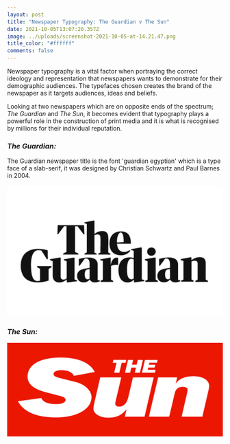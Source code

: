 ```yaml
---
layout: post
title: "Newspaper Typography: The Guardian v The Sun"
date: 2021-10-05T13:07:20.357Z
image: ../uploads/screenshot-2021-10-05-at-14.21.47.png
title_color: "#ffffff"
comments: false
---
```

Newspaper typography is a vital factor when portraying the correct ideology and representation that newspapers wants to demonstrate for their demographic audiences. The typefaces chosen creates the brand of the newspaper as it targets audiences, ideas and beliefs. 

Looking at two newspapers which are on opposite ends of the spectrum; *The Guardian* and *The Sun*, it becomes evident that typography plays a powerful role in the construction of print media and it is what is recognised by millions for their individual reputation. 

### *The Guardian:*

The Guardian newspaper title is the font 'guardian egyptian' which is a type face of a slab-serif, it was designed by Christian Schwartz and Paul Barnes in 2004.

![](../uploads/screenshot-2021-10-05-at-14.10.03.png)

### *The Sun:*

![](../uploads/the-sun.png)